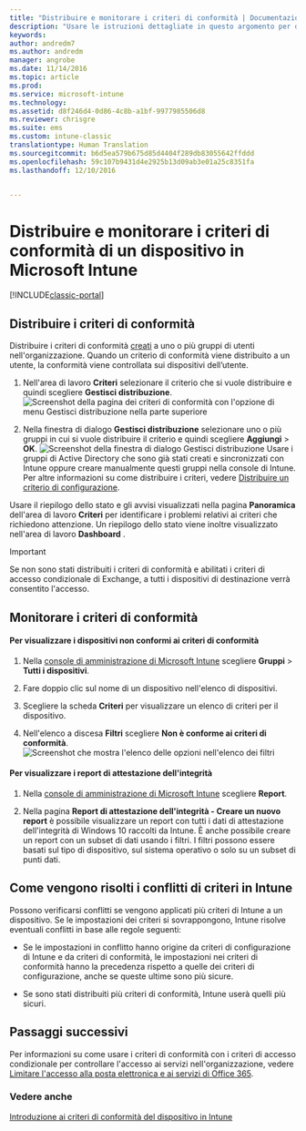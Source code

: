 ```yaml
---
title: "Distribuire e monitorare i criteri di conformità | Documentazione Microsoft"
description: "Usare le istruzioni dettagliate in questo argomento per distribuire e monitorare i criteri di conformità del dispositivo."
keywords: 
author: andredm7
ms.author: andredm
manager: angrobe
ms.date: 11/14/2016
ms.topic: article
ms.prod: 
ms.service: microsoft-intune
ms.technology: 
ms.assetid: d8f246d4-0d86-4c8b-a1bf-9977985506d8
ms.reviewer: chrisgre
ms.suite: ems
ms.custom: intune-classic
translationtype: Human Translation
ms.sourcegitcommit: b6d5ea579b675d85d4404f289db83055642ffddd
ms.openlocfilehash: 59c107b9431d4e2925b13d09ab3e01a25c8351fa
ms.lasthandoff: 12/10/2016


---
```


# <a name="deploy-and-monitor-a-device-compliance-policy-in-microsoft-intune"></a>Distribuire e monitorare i criteri di conformità di un dispositivo in Microsoft Intune

[!INCLUDE[classic-portal](../includes/classic-portal.md)]

## <a name="deploy-a-compliance-policy"></a>Distribuire i criteri di conformità
Distribuire i criteri di conformità [creati](create-a-device-compliance-policy-in-microsoft-intune.md) a uno o più gruppi di utenti nell'organizzazione. Quando un criterio di conformità viene distribuito a un utente, la conformità viene controllata sui dispositivi dell’utente.

1.  Nell'area di lavoro **Criteri** selezionare il criterio che si vuole distribuire e quindi scegliere **Gestisci distribuzione**.
![Screenshot della pagina dei criteri di conformità con l'opzione di menu Gestisci distribuzione nella parte superiore](./media/intune-sa-3c-deploy-compliance-policy2.png)

2.  Nella finestra di dialogo **Gestisci distribuzione** selezionare uno o più gruppi in cui si vuole distribuire il criterio e quindi scegliere **Aggiungi** > **OK**.
![Screenshot della finestra di dialogo Gestisci distribuzione](./media/intune-sa-3d-deploy-compliance-policy3-Manage.png) Usare i gruppi di Active Directory che sono già stati creati e sincronizzati con Intune oppure creare manualmente questi gruppi nella console di Intune. Per altre informazioni su come distribuire i criteri, vedere [Distribuire un criterio di configurazione](manage-settings-and-features-on-your-devices-with-microsoft-intune-policies.md).

Usare il riepilogo dello stato e gli avvisi visualizzati nella pagina **Panoramica** dell'area di lavoro **Criteri** per identificare i problemi relativi ai criteri che richiedono attenzione. Un riepilogo dello stato viene inoltre visualizzato nell'area di lavoro **Dashboard** .

> [!IMPORTANT]
> Se non sono stati distribuiti i criteri di conformità e abilitati i criteri di accesso condizionale di Exchange, a tutti i dispositivi di destinazione verrà consentito l'accesso.

## <a name="monitor-the-compliance-policy"></a>Monitorare i criteri di conformità

#### <a name="to-view-devices-that-do-not-conform-to-a-compliance-policy"></a>Per visualizzare i dispositivi non conformi ai criteri di conformità

1.  Nella [console di amministrazione di Microsoft Intune](https://manage.microsoft.com) scegliere **Gruppi** > **Tutti i dispositivi**.

2.  Fare doppio clic sul nome di un dispositivo nell'elenco di dispositivi.

3.  Scegliere la scheda **Criteri** per visualizzare un elenco di criteri per il dispositivo.

4.  Nell'elenco a discesa **Filtri** scegliere **Non è conforme ai criteri di conformità**.
![Screenshot che mostra l'elenco delle opzioni nell'elenco dei filtri](./media/intune-sa-3e-view-device-noncompliance.png)

#### <a name="to-view-the-health-attestation-reports"></a>Per visualizzare i report di attestazione dell'integrità

1.  Nella [console di amministrazione di Microsoft Intune](https://manage.microsoft.com) scegliere **Report**.

2.  Nella pagina **Report di attestazione dell'integrità - Creare un nuovo report** è possibile visualizzare un report con tutti i dati di attestazione dell'integrità di Windows 10 raccolti da Intune. È anche possibile creare un report con un subset di dati usando i filtri. I filtri possono essere basati sul tipo di dispositivo, sul sistema operativo o solo su un subset di punti dati.

## <a name="how-intune-resolves-policy-conflicts"></a>Come vengono risolti i conflitti di criteri in Intune
Possono verificarsi conflitti se vengono applicati più criteri di Intune a un dispositivo. Se le impostazioni dei criteri si sovrappongono, Intune risolve eventuali conflitti in base alle regole seguenti:

-   Se le impostazioni in conflitto hanno origine da criteri di configurazione di Intune e da criteri di conformità, le impostazioni nei criteri di conformità hanno la precedenza rispetto a quelle dei criteri di configurazione, anche se queste ultime sono più sicure.

-   Se sono stati distribuiti più criteri di conformità, Intune userà quelli più sicuri.

## <a name="next-steps"></a>Passaggi successivi
Per informazioni su come usare i criteri di conformità con i criteri di accesso condizionale per controllare l'accesso ai servizi nell'organizzazione, vedere [Limitare l'accesso alla posta elettronica e ai servizi di Office 365](restrict-access-to-email-and-o365-services-with-microsoft-intune.md).


### <a name="see-also"></a>Vedere anche
[Introduzione ai criteri di conformità del dispositivo in Intune](introduction-to-device-compliance-policies-in-microsoft-intune.md)


